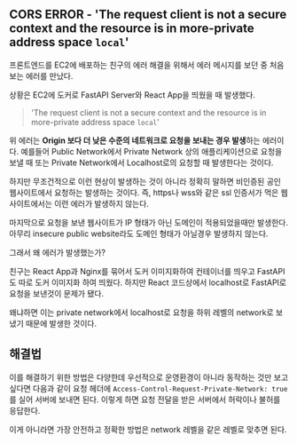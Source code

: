 ## CORS ERROR - 'The request client is not a secure context and the resource is in more-private address space `local`'

프론트엔드를 EC2에 배포하는 친구의 에러 해결을 위해서 에러 메시지를 보던 중 처음보는 에러를 만났다.

상황은 EC2에 도커로 FastAPI Server와 React App을 띄웠을 때 발생했다.

> 'The request client is not a secure context and the resource is in more-private address space `local`'

위 에러는 **Origin 보다 더 낮은 수준의 네트워크로 요청을 보내는 경우 발생**하는 에러이다. 예를들어 Public Network에서 Private Network 상의 애플리케이션으로 요청을 보낼 때 또는 Private Network에서 Localhost로의 요청할 때 발생한다는 것이다.

하지만 무조건적으로 이런 현상이 발생하는 것이 아니라 정확히 말하면 비인증된 공인 웹사이트에서 요청하는 발생하는 것이다. 즉, https나 wss와 같은 ssl 인증서가 먹은 웹사이트에서는 이런 에러가 발생하지 않는다.

마지막으로 요청을 보낸 웹사이트가 IP 형태가 아닌 도메인이 적용되었을때만 발생한다. 아무리 insecure public website라도 도메인 형태가 아닐경우 발생하지 않는다.

그래서 왜 에러가 발생했는가?

친구는 React App과 Nginx를 묶어서 도커 이미지화하여 컨테이너를 띄우고 FastAPI도 따로 도커 이미지화 하여 띄웠다. 하지만 React 코드상에서 localhost로 FastAPI로 요청을 보낸것이 문제가 됐다.

왜냐하면 이는 private network에서 localhost로 요청을 하위 레벨의 network로 보냈기 때문에 발생한 것이다.

## 해결법

이를 해결하기 위한 방법은 다양한데 우선적으로 운영환경이 아니라 동작하는 것만 보고싶다면 다음과 같이 요청 헤더에 `Access-Control-Request-Private-Network: true`를 실어 서버에 보내면 된다. 이렇게 하면 요청 전달을 받은 서버에서 허락이나 불허를 응답한다.

이게 아니라면 가장 안전하고 정확한 방법은 network 레벨을 같은 레벨로 맞추면 된다.